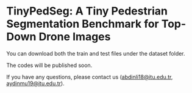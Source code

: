 # TinyPedSeg: A Tiny Pedestrian Segmentation Benchmark for Top-Down Drone Images

You can download both the train and test files under the dataset folder.

The codes will be published soon.

If you have any questions, please contact us (abdinli18@itu.edu.tr, aydinmu19@itu.edu.tr).
